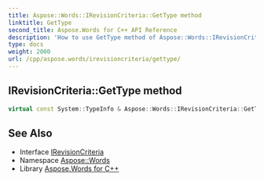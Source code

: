 ```yaml
---
title: Aspose::Words::IRevisionCriteria::GetType method
linktitle: GetType
second_title: Aspose.Words for C++ API Reference
description: 'How to use GetType method of Aspose::Words::IRevisionCriteria class in C++.'
type: docs
weight: 2000
url: /cpp/aspose.words/irevisioncriteria/gettype/
---
```

## IRevisionCriteria::GetType method




```cpp
virtual const System::TypeInfo & Aspose::Words::IRevisionCriteria::GetType() const override
```

## See Also

* Interface [IRevisionCriteria](../)
* Namespace [Aspose::Words](../../)
* Library [Aspose.Words for C++](../../../)
